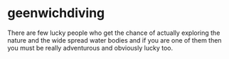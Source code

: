 # geenwichdiving
There are few lucky people who get the chance of actually exploring the nature and the wide spread water bodies and if you are one of them then you must be really adventurous and obviously lucky too.
